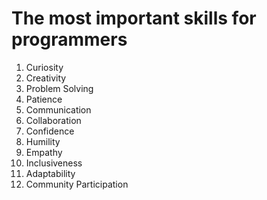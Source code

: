 <H1>The most important skills for programmers</H1>

1. Curiosity
2. Creativity
3. Problem Solving
4. Patience
5. Communication
6. Collaboration
7. Confidence
8. Humility
9. Empathy
10. Inclusiveness
11. Adaptability
12. Community Participation

